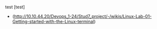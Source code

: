 test
[test] 
- (http://10.10.44.20/Devops_1-24/Stud7_project/-/wikis/Linux-Lab-01-Getting-started-with-the-Linux-terminal)